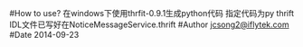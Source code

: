#How to use?
在windows下使用thrfit-0.9.1生成python代码
指定代码为py
thrift IDL文件已写好在NoticeMessageService.thrift
#Author
jcsong2@iflytek.com
#Date
2014-09-23
